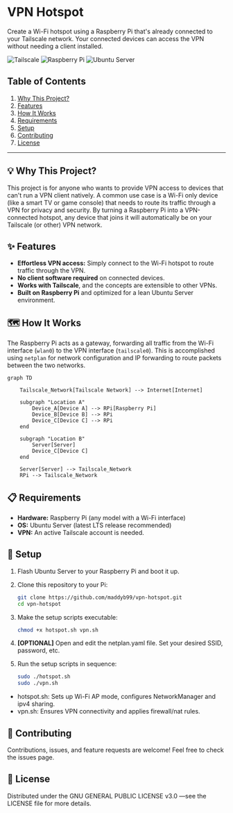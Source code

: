 # VPN Hotspot

Create a Wi-Fi hotspot using a Raspberry Pi that's already connected to your Tailscale network. Your connected devices can access the VPN without needing a client installed.

![Tailscale](https://img.shields.io/badge/Tailscale-282F3B?style=for-the-badge&logo=tailscale&logoColor=white)
![Raspberry Pi](https://img.shields.io/badge/Raspberry%20Pi-A22846?style=for-the-badge&logo=raspberry-pi&logoColor=white)
![Ubuntu Server](https://img.shields.io/badge/Ubuntu%20Server-E95420?style=for-the-badge&logo=ubuntu&logoColor=white)

## Table of Contents

1. [Why This Project?](#why-this-project)  
2. [Features](#features)  
3. [How It Works](#how-it-works)  
4. [Requirements](#requirements)  
5. [Setup](#setup)  
6. [Contributing](#contributing)  
7. [License](#license)

---

## 💡 Why This Project?

This project is for anyone who wants to provide VPN access to devices that can't run a VPN client natively. A common use case is a Wi-Fi only device (like a smart TV or game console) that needs to route its traffic through a VPN for privacy and security. By turning a Raspberry Pi into a VPN-connected hotspot, any device that joins it will automatically be on your Tailscale (or other) VPN network.

## ✨ Features

*   **Effortless VPN access:** Simply connect to the Wi-Fi hotspot to route traffic through the VPN.
*   **No client software required** on connected devices.
*   **Works with Tailscale**, and the concepts are extensible to other VPNs.
*   **Built on Raspberry Pi** and optimized for a lean Ubuntu Server environment.

## 🗺️ How It Works

The Raspberry Pi acts as a gateway, forwarding all traffic from the Wi-Fi interface (`wlan0`) to the VPN interface (`tailscale0`). This is accomplished using `netplan` for network configuration and IP forwarding to route packets between the two networks.

```mermaid
graph TD
    
    Tailscale_Network[Tailscale Network] --> Internet[Internet]

    subgraph "Location A"
        Device_A[Device A] --> RPi[Raspberry Pi]
        Device_B[Device B] --> RPi
        Device_C[Device C] --> RPi
    end

    subgraph "Location B"
        Server[Server]
        Device_C[Device C]
    end

    Server[Server] --> Tailscale_Network
    RPi --> Tailscale_Network
```

## 📋 Requirements

*  **Hardware:** Raspberry Pi (any model with a Wi-Fi interface)
*  **OS:** Ubuntu Server (latest LTS release recommended)
*  **VPN:** An active Tailscale account is needed.

## 🚀 Setup

1. Flash Ubuntu Server to your Raspberry Pi and boot it up.  
2. Clone this repository to your Pi:

   ```bash
   git clone https://github.com/maddyb99/vpn-hotspot.git
   cd vpn-hotspot
   ```
3. Make the setup scripts executable:

   ```bash
   chmod +x hotspot.sh vpn.sh
   ```
4. **[OPTIONAL]** Open and edit the netplan.yaml file. Set your desired SSID, password, etc.
5. Run the setup scripts in sequence:
   ```bash
   sudo ./hotspot.sh
   sudo ./vpn.sh
   ```
  * hotspot.sh: Sets up Wi-Fi AP mode, configures NetworkManager and ipv4 sharing.
  * vpn.sh: Ensures VPN connectivity and applies firewall/nat rules.

## 🤝 Contributing
Contributions, issues, and feature requests are welcome! Feel free to check the issues page.

## 📄 License

Distributed under the GNU GENERAL PUBLIC LICENSE v3.0
—see the LICENSE file for more details.

